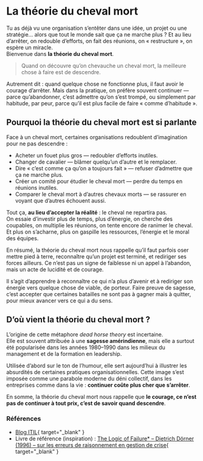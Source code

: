 # La théorie du cheval mort

Tu as déjà vu une organisation s’entêter dans une idée, un projet ou une stratégie… alors que tout le monde sait que ça ne marche plus ? Et au lieu d’arrêter, on redouble d’efforts, on fait des réunions, on « restructure », on espère un miracle.  
Bienvenue dans **la théorie du cheval mort**.

> Quand on découvre qu’on chevauche un cheval mort, la meilleure chose à faire est de descendre.

Autrement dit : quand quelque chose ne fonctionne plus, il faut avoir le courage d’arrêter.
Mais dans la pratique, on préfère souvent continuer — parce qu’abandonner, c’est admettre qu’on s’est trompé, ou simplement par habitude, par peur, parce qu’il est plus facile de faire « comme d’habitude ».

## Pourquoi la théorie du cheval mort est si parlante

Face à un cheval mort, certaines organisations redoublent d’imagination pour ne pas descendre :

* Acheter un fouet plus gros — redoubler d’efforts inutiles.
* Changer de cavalier — blâmer quelqu’un d’autre et le remplacer.
* Dire « c’est comme ça qu’on a toujours fait » — refuser d’admettre que ça ne marche plus.
* Créer un comité pour étudier le cheval mort — perdre du temps en réunions inutiles.
* Comparer le cheval mort à d’autres chevaux morts — se rassurer en voyant que d’autres échouent aussi.

Tout ça, **au lieu d’accepter la réalité** : le cheval ne repartira pas.  
On essaie d’investir plus de temps, plus d’énergie, on cherche des coupables, on multiplie les réunions, on tente encore de ranimer le cheval. Et plus on s’acharne, plus on gaspille les ressources, l’énergie et le moral des équipes.  

En résumé, la théorie du cheval mort nous rappelle qu’il faut parfois oser mettre pied à terre, reconnaître qu’un projet est terminé, et rediriger ses forces ailleurs. Ce n’est pas un signe de faiblesse ni un appel à l’abandon, mais un acte de lucidité et de courage. 

Il s’agit d’apprendre à reconnaître ce qui n’a plus d’avenir et à rediriger son énergie vers quelque chose de viable, de porteur. Faire preuve de sagesse, c’est accepter que certaines batailles ne sont pas à gagner mais à quitter, pour mieux avancer vers ce qui a du sens.

## D’où vient la théorie du cheval mort ?

L’origine de cette métaphore _dead horse theory_ est incertaine.  
Elle est souvent attribuée à une **sagesse amérindienne**, mais elle a surtout été popularisée dans les années 1980–1990 dans les milieux du management et de la formation en leadership.  

Utilisée d’abord sur le ton de l’humour, elle sert aujourd’hui à illustrer les absurdités de certaines pratiques organisationnelles. Cette image s’est imposée comme une parabole moderne du déni collectif, dans les entreprises comme dans la vie : **continuer coûte plus cher que s’arrêter**.  

En somme, la théorie du cheval mort nous rappelle que **le courage, ce n’est pas de continuer à tout prix, c’est de savoir quand descendre**.

### Références

* [Blog ITIL](https://blog.itil.org/2012/12/when-you-discover-youre-riding-a-dead-horse-the-best-strategy-is-to-dismount/#:~:text=There%20is%20an%20old%20Dakota,logical%20given%20the%20above%20situation.){ target="_blank" }
* Livre de référence (inspiration) : [The Logic of Failure* – Dietrich Dörner (1996) – sur les erreurs de raisonnement en gestion de crise](https://www.amazon.fr/logique-l%C3%A9chec-Dietrich-D%C3%B6rner/dp/208035549X/){ target="_blank" }
